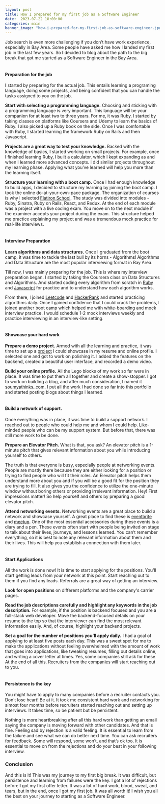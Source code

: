 ```yaml
---
layout: post
title: How I prepared for my first job as a Software Engineer
date:  2023-07-22 18:00:00
categories: main
banner_image: "how-i-prepared-for-my-first-job-as-software-engineer.jpg"
---
```


Job search is even more challenging if you don’t have work experience, especially in Bay Area. Some people have asked me how I landed my first job in the last few years. So I decided to blog about the path to the big break that got me started as a Software Engineer in the Bay Area.<br><br>

#### Preparation for the job
I started by preparing for the actual job. This entails learning a programing language, doing some projects, and being confident that you can handle the tasks assigned to you on the job.

**Start with selecting a programming language.** Choosing and sticking with a programming language is very important. This language will be your companion for at least two to three years. For me, it was Ruby. I started by taking classes on platforms like Coursera and Udemy to learn the basics of Ruby. I also picked up a Ruby book on the side. Once I was comfortable with Ruby, I started learning the framework Ruby on Rails and then Javascript.

**Projects are a great way to test your knowledge.** Backed with the knowledge of basics, I started working on small projects. For example, once I finished learning Ruby, I built a calculator, which I kept expanding as and when I learned more advanced concepts. I did similar projects throughout my learning phase. Applying what you’ve learned will help you more than the learning itself.

**Structure your learning with a boot camp.**  Once I had enough knowledge to build apps, I decided to structure my learning by joining the boot camp.  I took the online do-at-your-own-pace package. The organization of courses is why I selected [Flatiron School](https://flatironschool.com/welcome-to-flatiron-school). The study was divided into modules -  Ruby, Sinatra, Ruby on Rails, React, and Redux. At the end of each module was a project with a live coding exam. You move on to the next module if the examiner accepts your project during the exam. This structure helped me practice explaining my project and was a tremendous mock practice for real-life interviews. <br><br>

#### Interview Preparation
**Learn algorithms and data structures.** Once I graduated from the boot camp, it was time to tackle the last bull by its horns - Algorithms! Algorithms and Data Structure are the most popular interviewing format in Bay Area. 

Till now, I was mainly preparing for the job. This is where my interview preparation began. I started by taking the Coursera class on Data Structures and Algorithms. And started coding every algorithm from scratch in [Ruby](https://github.com/soumyaveer/ruby-algorithms) and [Javascript](https://github.com/soumyaveer/javascript-algorithms) for practice and to understand how each algorithm works.

From there, I joined [Leetcode](https://leetcode.com/) and [HackerRank](https://www.hackerrank.com/) and started practicing algorithms daily. Once I gained confidence that I could crack the problems, I joined another boot camp which helped me with white-boarding and mock interview practice. I would schedule 1-2 mock interviews weekly and practice interviewing in an interview-like setting. <br><br>

#### Showcase your hard work

**Prepare a demo project.** Armed with all the learning and practice, it was time to set up a [project](https://www.soumyathinks.com/technology/projects/book-progress) I could showcase in my resume and online profile. I selected one and got to work on polishing it. I added the features on the backend, created a beautiful user interface, and recorded a demo video. 

**Build your online profile.** All the Lego blocks of my work so far were in place. It was time to put them all together and create a show-stopper. I got to work on building a blog, and after much consideration, I named it [soumyathinks. com](https://www.soumyathinks.com/). I put all the work I had done so far into this portfolio and started posting blogs about things I learned. <br><br>

#### Build a network of support.
Once everything was in place, it was time to build a support network. I reached out to people who could help me and whom I could help. Like-minded people who can be my support system. But before that, there was still more work to be done.

**Prepare an Elevator Pitch.** What is that, you ask? An elevator pitch is a 1-minute pitch that gives relevant information about you while introducing yourself to others.

The truth is that everyone is busy, especially people at networking events. People are mostly there because they are either looking for a position or trying to find people who will fit their roles. An Elevator pitch helps them understand more about you and if you will be a good fit for the position they are trying to fill. It also gives you the confidence to utilize the one-minute window without boring others or providing irrelevant information. Hey! First impressions matter! So help yourself and others by preparing a good elevator pitch.

**Attend networking events.** Networking events are a great place to build a network and showcase yourself. A great place to find these is [eventbrite](https://www.eventbrite.com) and [meetup](https://www.meetup.com). One of the most essential accessories during these events is a diary and a pen. These events often start with people being invited on stage to talk about their lives, journeys, and lessons learned. You can’t remember everything, so it is best to note any relevant information about them and their lives. This will help you establish a connection with them later. <br><br>

#### Start Applications 
All the work is done now! It is time to start applying for the positions. You’ll start getting leads from your network at this point. Start reaching out to them if you find any leads. Referrals are a great way of getting an interview.

**Look for open positions** on different platforms and the company's carrier pages.

**Read the job descriptions carefully and highlight any keywords in the job description.** For example, if the position is backend focused and you are a full-stack web developer. Move the backend-focused details on your resume to the top so that the interviewer can find the most relevant information easily. And, of course, highlight your backend projects.

**Set a goal for the number of positions you’ll apply daily.**  I had a goal of applying to at least five posts each day. This was a sweet spot for me to make the applications without feeling overwhelmed with the amount of work that goes into applications, like tweaking resumes, filling out details online, and writing a cover letter at times.  Yes, some companies still ask for these.
At the end of all this.  Recruiters from the companies will start reaching out to you. <br><br>

#### Persistence is the key
You might have to apply to many companies before a recruiter contacts you.  Don’t lose heart! Be at it. It took me consistent hard work and networking for almost four months before recruiters started reaching out and setting up interviews. It takes time, so be patient but be persistent. 

Nothing is more heartbreaking after all this hard work than getting an email saying the company is moving forward with other candidates. And that is fine. Feeling sad by rejection is a valid feeling. It is essential to learn from the failure and see what we can do better next time. You can ask recruiters for feedback. Some will respond, some won’t, and that’s ok too. It is essential to move on from the rejections and do your best in your following interview. 


### Conclusion
And this is it! This was my journey to my first big break. It was difficult, but persistence and learning from failures were the key.  I got a lot of rejections before I got my first offer letter. It was a lot of hard work, blood, sweat, and tears, but in the end, once I got my first job. It was all worth it!  I wish you all the best on your journey to starting as a Software Engineer. 